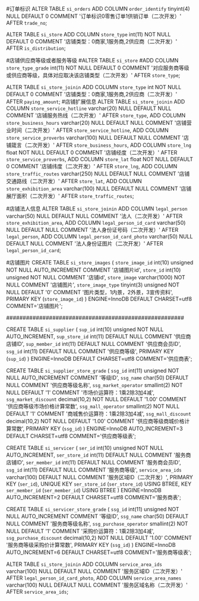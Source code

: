 
#订单标识
ALTER TABLE `si_orders`
ADD COLUMN `order_identify`  tinyint(4) NULL DEFAULT 0 COMMENT '订单标识0零售订单1供销订单（二次开发）' AFTER `trade_no`;


ALTER TABLE `si_store`
ADD COLUMN `store_type`  int(11) NOT NULL DEFAULT 0 COMMENT '店铺类型：0商家,1服务商,2供应商（二次开发）' AFTER `is_distribution`;

#店铺供应商等级或者服务等级
#ALTER TABLE `si_store`
#ADD COLUMN `store_type_grade`  int(11) NOT NULL DEFAULT 0 COMMENT '对应服务商等级或供应商等级，具体对应取决该店铺类型（二次开发）' AFTER `store_type`;

ALTER TABLE `si_store_joinin`
ADD COLUMN `store_type`  int NOT NULL DEFAULT 0 COMMENT '店铺类型：0商家,1服务商,2供应商（二次开发）' AFTER `paying_amount`;
#店铺扩展信息
ALTER TABLE `si_store_joinin`
ADD COLUMN `store_service_hotline`  varchar(20) NULL DEFAULT NULL COMMENT '店铺服务热线（二次开发）' AFTER `store_type`,
ADD COLUMN `store_business_hours`  varchar(20) NULL DEFAULT NULL COMMENT '店铺营业时间（二次开发）' AFTER `store_service_hotline`,
ADD COLUMN `store_service_proverbs`  varchar(100) NULL DEFAULT NULL COMMENT '店铺箴言（二次开发）' AFTER `store_business_hours`,
ADD COLUMN `store_lng`  float NOT NULL DEFAULT 0 COMMENT '店铺经度（二次开发）' AFTER `store_service_proverbs`,
ADD COLUMN `store_lat`  float NOT NULL DEFAULT 0 COMMENT '店铺纬度（二次开发）' AFTER `store_lng`,
ADD COLUMN `store_traffic_routes`  varchar(250) NULL DEFAULT NULL COMMENT '店铺交通路线（二次开发）' AFTER `store_lat`,
ADD COLUMN `store_exhibition_area`  varchar(100) NULL DEFAULT NULL COMMENT '店铺展厅面积（二次开发）' AFTER `store_traffic_routes`;

#店铺法人信息
ALTER TABLE `si_store_joinin`
ADD COLUMN `legal_person`  varchar(50) NULL DEFAULT NULL COMMENT '法人（二次开发）' AFTER `store_exhibition_area`,
ADD COLUMN `legal_person_id_card`  varchar(50) NULL DEFAULT NULL COMMENT '法人身份证号码（二次开发）' AFTER `legal_person`,
ADD COLUMN `legal_person_id_card_photo`  varchar(50) NULL DEFAULT NULL COMMENT '法人身份证图片（二次开发）' AFTER `legal_person_id_card`;

#店铺图片
CREATE TABLE `si_store_images` (
  `store_image_id` int(10) unsigned NOT NULL AUTO_INCREMENT COMMENT '店铺图片id',
  `store_id` int(10) unsigned NOT NULL COMMENT '店铺id',
  `store_image` varchar(1000) NOT NULL COMMENT '店铺图片',
  `store_image_type` tinyint(3) unsigned NOT NULL DEFAULT '0' COMMENT '图片类型，1内景，2外景，3宣传资料',
  PRIMARY KEY (`store_image_id`)
) ENGINE=InnoDB DEFAULT CHARSET=utf8 COMMENT='店铺图片';


######################################################

CREATE TABLE `si_supplier` (
  `sup_id` int(10) unsigned NOT NULL AUTO_INCREMENT,
  `sup_store_id` int(11) DEFAULT NULL COMMENT '供应商店铺ID',
  `sup_member_id` int(11) DEFAULT NULL COMMENT '供应商会员ID',
  `ssg_id` int(11) DEFAULT NULL COMMENT '供应商等级',
  PRIMARY KEY (`sup_id`)
) ENGINE=InnoDB DEFAULT CHARSET=utf8 COMMENT='供应商表';

CREATE TABLE `si_supplier_store_grade` (
  `ssg_id` int(11) unsigned NOT NULL AUTO_INCREMENT COMMENT '等级ID',
  `ssg_name` char(50) DEFAULT NULL COMMENT '供应商等级名称',
  `ssg_market_operator` smallint(2) NOT NULL DEFAULT '1' COMMENT '市场价运算符：1乘2除3加4减',
  `ssg_market_discount` decimal(10,2) NOT NULL DEFAULT '1.00' COMMENT '供应商等级市场价格计算常数',
  `ssg_mall_operator` smallint(2) NOT NULL DEFAULT '1' COMMENT '商城售价运算符：1乘2除3加4减',
  `ssg_mall_discount` decimal(10,2) NOT NULL DEFAULT '1.00' COMMENT '供应商等级商城价格计算常数',
  PRIMARY KEY (`ssg_id`)
) ENGINE=InnoDB AUTO_INCREMENT=3 DEFAULT CHARSET=utf8 COMMENT='供应商等级表';



CREATE TABLE `si_servicer` (
  `ser_id` int(10) unsigned NOT NULL AUTO_INCREMENT,
  `ser_store_id` int(11) DEFAULT NULL COMMENT '服务商店铺ID',
  `ser_member_id` int(11) DEFAULT NULL COMMENT '服务商会员ID',
  `ssg_id` int(11) DEFAULT NULL COMMENT '服务商等级',
  `service_area_ids` varchar(100) DEFAULT NULL COMMENT '服务区域ID（二次开发）',
  PRIMARY KEY (`ser_id`),
  UNIQUE KEY `ser_store_id` (`ser_store_id`) USING BTREE,
  KEY `ser_member_id` (`ser_member_id`) USING BTREE
) ENGINE=InnoDB AUTO_INCREMENT=2 DEFAULT CHARSET=utf8 COMMENT='服务商表';




CREATE TABLE `si_servicer_store_grade` (
  `ssg_id` int(11) unsigned NOT NULL AUTO_INCREMENT COMMENT '等级ID',
  `ssg_name` char(50) DEFAULT NULL COMMENT '服务商等级名称',
  `ssg_purchase_operator` smallint(2) NOT NULL DEFAULT '1' COMMENT '采购价运算符：1乘2除3加4减',
  `ssg_purchase_discount` decimal(10,2) NOT NULL DEFAULT '1.00' COMMENT '服务商等级采购价计算常数',
  PRIMARY KEY (`ssg_id`)
) ENGINE=InnoDB AUTO_INCREMENT=6 DEFAULT CHARSET=utf8 COMMENT='服务商等级表';

ALTER TABLE `si_store_joinin`
ADD COLUMN `service_area_ids`  varchar(100) NULL DEFAULT NULL COMMENT '服务区域ID（二次开发）' AFTER `legal_person_id_card_photo`,
ADD COLUMN `service_area_names`  varchar(100) NULL DEFAULT NULL COMMENT '服务区域名称（二次开发）' AFTER `service_area_ids`;

